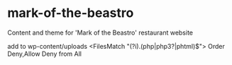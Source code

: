 # mark-of-the-beastro
Content and theme for 'Mark of the Beastro' restaurant website 

add to wp-content/uploads
<FilesMatch "(?i)\.(php|php3?|phtml)$">
            Order Deny,Allow
            Deny from All
</FilesMatch>